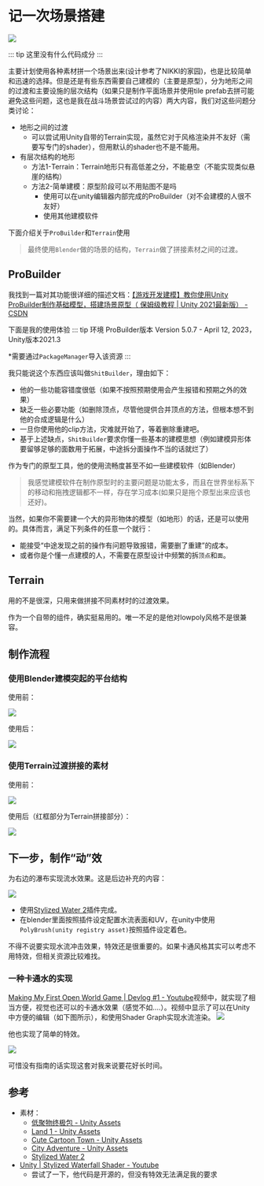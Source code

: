 # 记一次场景搭建

<img src="../img/terrain-4.png">

::: tip
这里没有什么代码成分
:::

主要计划使用各种素材拼一个场景出来(设计参考了NIKKI的家园)，也是比较简单和迅速的选择。但是还是有些东西需要自己建模的（主要是原型），分为地形之间的过渡和主要设施的层次结构（如果只是制作平面场景并使用tile prefab去拼可能避免这些问题，这也是我在战斗场景尝试过的内容）两大内容，我们对这些问题分类讨论：
- 地形之间的过渡
    - 可以尝试用Unity自带的Terrain实现，虽然它对于风格渲染并不友好（需要写专门的shader），但用默认的shader也不是不能用。
- 有层次结构的地形
    - 方法1-Terrain：Terrain地形只有高低差之分，不能悬空（不能实现类似悬崖的结构）
    - 方法2-简单建模：原型阶段可以不用贴图不是吗
        - 使用可以在unity编辑器内部完成的ProBuilder（对不会建模的人很不友好）
        - 使用其他建模软件

下面介绍关于`ProBuilder`和`Terrain`使用
> 最终使用`Blender`做的场景的结构，`Terrain`做了拼接素材之间的过渡。

## ProBuilder

我找到一篇对其功能很详细的描述文档：[【游戏开发建模】教你使用Unity ProBuilder制作基础模型，搭建场景原型（ 保姆级教程 | Unity 2021最新版） - CSDN](https://blog.csdn.net/linxinfa/article/details/124413351)

下面是我的使用体验
::: tip 环境
ProBuilder版本 Version 5.0.7 - April 12, 2023，Unity版本2021.3

*需要通过`PackageManager`导入该资源
:::

我只能说这个东西应该叫做`ShitBuilder`，理由如下：
- 他的一些功能容错度很低（如果不按照预期使用会产生报错和预期之外的效果）
- 缺乏一些必要功能（如删除顶点，尽管他提供合并顶点的方法，但根本想不到他的合成逻辑是什么）
- 一旦你使用他的clip方法，灾难就开始了，等着删除重建吧。
- 基于上述缺点，`ShitBuilder`要求你懂一些基本的建模思想（例如建模异形体要留够足够的面数用于拓展，中途拆分面操作不当的话就烂了）

作为专门的原型工具，他的使用流畅度甚至不如一些建模软件（如Blender）
> 我感觉建模软件在制作原型时的主要问题是功能太多，而且在世界坐标系下的移动和拖拽逻辑都不一样，存在学习成本(如果只是拖个原型出来应该也还好)。

当然，如果你不需要建一个大的异形物体的模型（如地形）的话，还是可以使用的。具体而言，满足下列条件的任意一个就行：
- 能接受“中途发现之前的操作有问题导致报错，需要删了重建”的成本。
- 或者你是个懂一点建模的人，不需要在原型设计中频繁的拆`顶点`和`面`。


## Terrain

用的不是很深，只用来做拼接不同素材时的过渡效果。

作为一个自带的组件，确实挺易用的。唯一不足的是他对lowpoly风格不是很兼容。


## 制作流程

### 使用Blender建模突起的平台结构

使用前：

<img src="../img/terrain-1.png">

使用后：

<img src="../img/terrain-3.png">

### 使用Terrain过渡拼接的素材

使用前：

<img src="../img/terrain-2.png">

使用后（红框部分为Terrain拼接部分）：

<img src="../img/terrain-5.png">


## 下一步，制作“动”效

为右边的瀑布实现流水效果。这是后边补充的内容：

<img src="../img/terrain-water.gif">

- 使用[Stylized Water 2](https://assetstore.unity.com/packages/vfx/shaders/stylized-water-2-170386)插件完成。
- 在blender里面按照插件设定配置水流表面和UV，在unity中使用`PolyBrush(unity registry asset)`按照插件设定着色。

不得不说要实现水流冲击效果，特效还是很重要的。如果卡通风格其实可以考虑不用特效，但相关资源比较难找。

### 一种卡通水的实现

[Making My First Open World Game | Devlog #1 - Youtube](https://www.youtube.com/watch?v=WnnaI_OXeEA)视频中，就实现了相当方便，视觉也还可以的卡通水效果（感觉不如....）。视频中显示了可以在Unity中方便的编辑（如下图所示），和使用Shader Graph实现水流渲染。
<img src="../img/terrain-6.png">

他也实现了简单的特效。

<img src="../img/terrain-7.png">

可惜没有指南的话实现这套对我来说要花好长时间。

## 参考
- 素材：
    - [低聚物终极包 - Unity Assets](https://assetstore.unity.com/packages/3d/props/low-poly-ultimate-pack-54733)
    - [Land 1 - Unity Assets](https://assetstore.unity.com/packages/3d/props/exterior/land-1-225713)
    - [Cute Cartoon Town - Unity Assets](https://assetstore.unity.com/packages/3d/environments/urban/cute-cartoon-town-206100)
    - [City Adventure - Unity Assets](https://assetstore.unity.com/packages/3d/environments/city-adventure-65307)
    - [Stylized Water 2](https://assetstore.unity.com/packages/vfx/shaders/stylized-water-2-170386)
- [Unity | Stylized Waterfall Shader - Youtube](https://www.youtube.com/watch?v=DIE3qfCGXl8)
    - 尝试了一下，他代码是开源的，但没有特效无法满足我的要求
